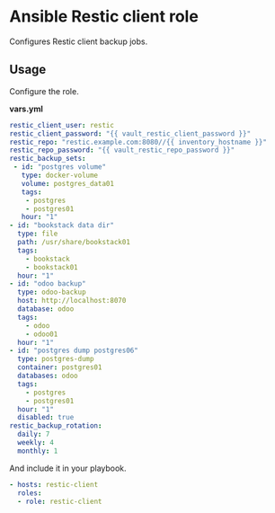 # Ansible Restic client role

Configures Restic client backup jobs.

## Usage

Configure the role.

**vars.yml**

```yml
restic_client_user: restic
restic_client_password: "{{ vault_restic_client_password }}"
restic_repo: "restic.example.com:8080//{{ inventory_hostname }}"
restic_repo_password: "{{ vault_restic_repo_password }}"
restic_backup_sets:
 - id: "postgres volume"
   type: docker-volume
   volume: postgres_data01
   tags:
    - postgres
    - postgres01
   hour: "1"
- id: "bookstack data dir"
  type: file
  path: /usr/share/bookstack01
  tags:
    - bookstack
    - bookstack01
  hour: "1"
- id: "odoo backup"
  type: odoo-backup
  host: http://localhost:8070
  database: odoo
  tags:
    - odoo
    - odoo01
  hour: "1"
- id: "postgres dump postgres06"
  type: postgres-dump
  container: postgres01
  databases: odoo
  tags:
    - postgres
    - postgres01
  hour: "1"
  disabled: true
restic_backup_rotation:
  daily: 7
  weekly: 4
  monthly: 1
```

And include it in your playbook.

```yml
- hosts: restic-client
  roles:
  - role: restic-client
```
